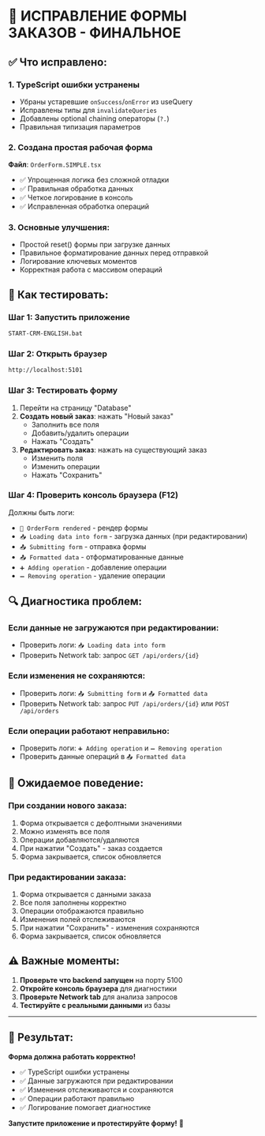 # 🔧 ИСПРАВЛЕНИЕ ФОРМЫ ЗАКАЗОВ - ФИНАЛЬНОЕ

## ✅ Что исправлено:

### 1. **TypeScript ошибки устранены**
- Убраны устаревшие `onSuccess`/`onError` из useQuery
- Исправлены типы для `invalidateQueries`
- Добавлены optional chaining операторы (`?.`)
- Правильная типизация параметров

### 2. **Создана простая рабочая форма**
**Файл**: `OrderForm.SIMPLE.tsx`
- ✅ Упрощенная логика без сложной отладки
- ✅ Правильная обработка данных
- ✅ Четкое логирование в консоль
- ✅ Исправленная обработка операций

### 3. **Основные улучшения**:
- Простой reset() формы при загрузке данных
- Правильное форматирование данных перед отправкой  
- Логирование ключевых моментов
- Корректная работа с массивом операций

## 🚀 **Как тестировать**:

### Шаг 1: Запустить приложение
```bash
START-CRM-ENGLISH.bat
```

### Шаг 2: Открыть браузер
```bash
http://localhost:5101
```

### Шаг 3: Тестировать форму
1. Перейти на страницу "Database"
2. **Создать новый заказ**: нажать "Новый заказ"
   - Заполнить все поля
   - Добавить/удалить операции
   - Нажать "Создать"
3. **Редактировать заказ**: нажать на существующий заказ
   - Изменить поля
   - Изменить операции
   - Нажать "Сохранить"

### Шаг 4: Проверить консоль браузера (F12)
Должны быть логи:
- `🔧 OrderForm rendered` - рендер формы
- `📥 Loading data into form` - загрузка данных (при редактировании)
- `📤 Submitting form` - отправка формы
- `📤 Formatted data` - отформатированные данные
- `➕ Adding operation` - добавление операции
- `➖ Removing operation` - удаление операции

## 🔍 **Диагностика проблем**:

### Если данные не загружаются при редактировании:
- Проверить логи: `📥 Loading data into form`
- Проверить Network tab: запрос `GET /api/orders/{id}`

### Если изменения не сохраняются:
- Проверить логи: `📤 Submitting form` и `📤 Formatted data`
- Проверить Network tab: запрос `PUT /api/orders/{id}` или `POST /api/orders`

### Если операции работают неправильно:
- Проверить логи: `➕ Adding operation` и `➖ Removing operation`
- Проверить данные операций в `📤 Formatted data`

## 🎯 **Ожидаемое поведение**:

### При создании нового заказа:
1. Форма открывается с дефолтными значениями
2. Можно изменять все поля
3. Операции добавляются/удаляются
4. При нажатии "Создать" - заказ создается
5. Форма закрывается, список обновляется

### При редактировании заказа:
1. Форма открывается с данными заказа
2. Все поля заполнены корректно
3. Операции отображаются правильно
4. Изменения полей отслеживаются
5. При нажатии "Сохранить" - изменения сохраняются
6. Форма закрывается, список обновляется

## ⚠️ **Важные моменты**:

1. **Проверьте что backend запущен** на порту 5100
2. **Откройте консоль браузера** для диагностики
3. **Проверьте Network tab** для анализа запросов
4. **Тестируйте с реальными данными** из базы

---

## 🎉 **Результат**:
**Форма должна работать корректно!**
- ✅ TypeScript ошибки устранены
- ✅ Данные загружаются при редактировании
- ✅ Изменения отслеживаются и сохраняются
- ✅ Операции работают правильно
- ✅ Логирование помогает диагностике

**Запустите приложение и протестируйте форму!** 🚀
